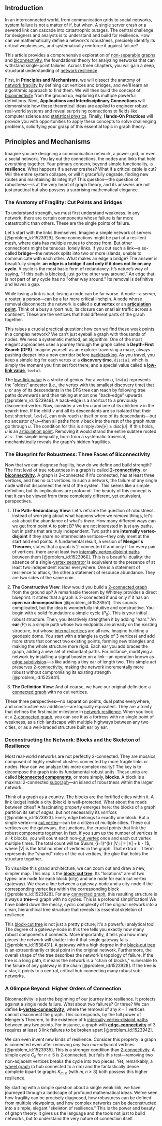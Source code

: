 ## Introduction
In an interconnected world, from communication grids to social networks, system failure is not a matter of if, but when. A single server crash or a severed link can cascade into catastrophic outages. The central challenge for designers and analysts is to understand and build for resilience. How can we mathematically define a network's robustness, precisely identify its critical weaknesses, and systematically reinforce it against failure?

This article provides a comprehensive exploration of [non-separable graphs](@article_id:262031) and [biconnectivity](@article_id:274470), the foundational theory for analyzing networks that can withstand single-point failures. Across three chapters, you will gain a deep, structural understanding of [network resilience](@article_id:265269).

First, in **Principles and Mechanisms**, we will dissect the anatomy of [network fragility](@article_id:272710) by defining cut vertices and bridges, and we'll learn an algorithmic approach to find them. We will then build the concept of [biconnectivity](@article_id:274470) from the ground up, exploring its multiple powerful definitions. Next, **Applications and Interdisciplinary Connections** will demonstrate how these theoretical ideas are applied to engineer robust real-world systems and reveal surprising connections to fields like computer science and [statistical physics](@article_id:142451). Finally, **Hands-On Practices** will provide you with opportunities to apply these concepts to solve challenging problems, solidifying your grasp of this essential topic in graph theory.

## Principles and Mechanisms

Imagine you are designing a communication network, a power grid, or even a social network. You lay out the connections, the nodes and links that hold everything together. Your primary concern, beyond simple functionality, is **resilience**. What happens if a server crashes? What if a critical cable is cut? Will the entire system collapse, or will it gracefully degrade, finding new routes and maintaining its integrity? This question—the question of robustness—is at the very heart of graph theory, and its answers are not just practical but also possess a surprising mathematical elegance.

### The Anatomy of Fragility: Cut Points and Bridges

To understand strength, we must first understand weakness. In any network, there are certain components whose failure is far more catastrophic than others. These are the single points of failure.

Let's start with the links themselves. Imagine a simple network of servers [@problem_id:1523929]. Some connections might be part of a resilient mesh, where data has multiple routes to choose from. But other connections might be tenuous, lonely links. If you cut such a link—a so-called **bridge**—the network splits into two or more islands, unable to communicate with each other. What makes an edge a bridge? The answer is beautifully simple: **an edge is a bridge if and only if it does not lie on any cycle**. A cycle is the most basic form of redundancy. It’s nature’s way of saying, “If this path is blocked, just go the other way around.” An edge that is not part of any cycle has no "other way around." Its removal is definitive and leaves a gap.

While losing a link is bad, losing a node can be far worse. A node—a server, a router, a person—can be a far more critical linchpin. A node whose removal disconnects the network is called a **cut vertex** or an **[articulation point](@article_id:264005)**. Think of a busy airport hub; its closure can snarl air traffic across a continent. These are the vertices that hold different parts of the graph together.

This raises a crucial practical question: how can we find these weak points in a complex network? We can’t just eyeball a graph with thousands of nodes. We need a systematic method, an algorithm. One of the most elegant approaches uses a journey through the graph called a **Depth-First Search (DFS)**. Imagine yourself as an explorer traversing a maze, always pushing deeper into a new corridor before [backtracking](@article_id:168063). As you travel, you keep a simple log for each vertex $u$: a **discovery time**, `disc[u]`, which is simply the moment you first set foot there, and a special value called a **[low-link value](@article_id:267807)**, `low[u]`.

The [low-link value](@article_id:267807) is a stroke of genius. For a vertex $u$, `low[u]` represents the "oldest" ancestor (i.e., the vertex with the smallest discovery time) that $u$ or any of its descendants in the DFS tree can reach by following tree paths downwards and then taking at most one "back-edge" upwards [@problem_id:1523949]. A back-edge is a shortcut to a previously discovered vertex. Now, consider a vertex $u$ and one of its children $v$ in the search tree. If the child $v$ and all its descendants are so isolated that their best shortcut, `low[v]`, can only reach $u$ itself or one of its descendants—but no ancestor *of* $u$—then all paths from $v$ back into the rest of the graph *must* go through $u$. The condition for this is simply $low[v] \ge disc[u]$. If this holds, $u$ is an [articulation point](@article_id:264005). Removing it would strand the entire subtree rooted at $v$. This simple inequality, born from a systematic traversal, mechanistically reveals the graph's hidden fragilities.

### The Blueprint for Robustness: Three Faces of Biconnectivity

Now that we can diagnose fragility, how do we define and build strength? The first level of true robustness in a graph is called **[2-connectivity](@article_id:274919)**, or **[biconnectivity](@article_id:274470)**. A graph is 2-connected if it's connected, has at least three vertices, and has no cut vertices. In such a network, the failure of any single node will not disconnect the rest of the system. This seems like a simple definition, but its implications are profound. The beauty of this concept is that it can be viewed from three completely different, yet equivalent, perspectives.

1.  **The Path-Redundancy View**: Let's reframe the question of robustness. Instead of worrying about what happens when we *remove* things, let's ask about the abundance of what's *there*. How many different ways can we get from point A to point B? We are not interested in just any paths, but in paths that are truly independent. Two paths are **internally vertex-disjoint** if they share no intermediate vertices—they only meet at the start and end points. A fundamental result, a version of **Menger's Theorem**, states that a graph is 2-connected if and only if for every pair of vertices, there are at least two [internally vertex-disjoint paths](@article_id:270039) between them [@problem_id:1523960]. This is a beautiful duality: the absence of a single-[vertex separator](@article_id:272422) is equivalent to the presence of at least two independent routes everywhere. One is a statement of resilience to attack, the other a statement of resource abundance. They are two sides of the same coin.

2.  **The Constructive View**: How would you build a [2-connected graph](@article_id:265161) from the ground up? A remarkable theorem by Whitney provides a direct blueprint. It states that a graph is 2-connected if and only if it has an **open ear decomposition** [@problem_id:1523951]. This sounds complicated, but the idea is wonderfully intuitive and constructive. You begin with a solid foundation: a simple cycle ($P_0$). This is your initial robust structure. Then, you iteratively strengthen it by adding "ears." An **ear** ($P_i$) is a simple path whose two endpoints are already on the existing structure, but whose [internal vertices](@article_id:264121) are all new. Imagine building a geodesic dome. You start with a triangle (a cycle of 3 vertices) and add more struts that connect two existing points, forming new triangles and making the whole structure more rigid. Each ear you add braces the graph, adding a new set of redundant paths. For instance, modifying a network by installing a signal booster on a link—an operation known as [edge subdivision](@article_id:262304)—is like adding a tiny ear of length two. This simple act preserves [2-connectivity](@article_id:274919), making the network incrementally more robust without compromising its existing strength [@problem_id:1523941].

3.  **The Definition View**: And of course, we have our original definition: a [connected graph](@article_id:261237) with no cut vertices.

These three perspectives—no separation points, dual paths everywhere, and constructive ear additions—are logically equivalent. They are a trinity that defines the first major milestone in [network resilience](@article_id:265269). When you look at a [2-connected graph](@article_id:265161), you can see it as a fortress with no single point of weakness, as a rich landscape with multiple highways between any two cities, or as a well-braced structure built ear by ear.

### Deconstructing the Network: Blocks and the Skeleton of Resilience

Most real-world networks are not perfectly 2-connected. They are mosaics, composed of highly resilient clusters connected by more fragile links or nodes. How can we analyze this more complex reality? The key is to decompose the graph into its fundamental robust units. These units are called **[biconnected components](@article_id:261899)**, or more simply, **blocks**. A block is a maximal 2-connected [subgraph](@article_id:272848)—an island of robustness within the larger network.

Think of a graph as a country. The blocks are the fortified cities within it. A link (edge) inside a city (block) is well-protected. What about the roads between cities? A fascinating property emerges here: the blocks of a graph partition its set of *edges*, but not necessarily its *vertices* [@problem_id:1523923]. Every edge belongs to exactly one block. But a single vertex—a [cut vertex](@article_id:271739)—can be a citizen of multiple cities. These cut vertices are the gateways, the junctions, the crucial points that link the robust components together. In fact, if you sum up the number of vertices in all $k$ blocks, you will count each non-[cut vertex](@article_id:271739) once and each cut vertex multiple times. The total count will be $\sum_{i=1}^{k} |V_i| = |V| + k - 1$, where $|V|$ is the total number of vertices in the graph. That extra $k-1$ term represents the "shared" roles of the cut vertices, the glue that holds the structure together.

To visualize this grand architecture, we can zoom out and draw a new, simpler map. This map is the **[block-cut tree](@article_id:267350)**. Its "locations" are of two types: one node for each block (city) and one node for each cut vertex (gateway). We draw a line between a gateway-node and a city-node if the corresponding vertex lies within the corresponding block [@problem_id:1523928]. For any [connected graph](@article_id:261237), this resulting structure is always a **tree**—a graph with no cycles. This is a profound simplification! We have boiled down the messy, cyclic complexity of the original network into a clean, hierarchical tree structure that reveals its essential skeleton of resilience.

This [block-cut tree](@article_id:267350) is not just a pretty picture; it's a powerful analytical tool. The degree of a gateway-node in this tree tells you exactly how many robust components it connects. More importantly, it tells you how many pieces the network will shatter into if that single gateway fails [@problem_id:1538431]. A gateway with a high degree in the [block-cut tree](@article_id:267350) is an extraordinarily critical point in the original network. Furthermore, the overall shape of the tree describes the network's topology of failure. If the tree is a long path, it means the network is a "chain of blocks," vulnerable to the failure of any gateway in the chain [@problem_id:1523928]. If the tree is a star, it points to a central, critical hub connecting many robust sub-networks.

### A Glimpse Beyond: Higher Orders of Connection

Biconnectivity is just the beginning of our journey into resilience. It protects against a single node failure. What about two failures? Or three? We can define **k-[vertex-connectivity](@article_id:267305)**, where the removal of any $k-1$ vertices cannot disconnect the graph. This corresponds, by the full power of Menger's Theorem, to the existence of $k$ [internally vertex-disjoint paths](@article_id:270039) between any two points. For instance, a graph with **[edge-connectivity](@article_id:272006)** of $3$ requires at least 3 link failures to be broken apart [@problem_id:1523942].

We can even invent new kinds of resilience. Consider this property: a graph is connected even after removing *any* two *non-adjacent* vertices [@problem_id:1523935]. This is a stronger condition than [2-connectivity](@article_id:274919). A simple cycle $C_n$ for $n \ge 5$ is 2-connected, but fails this test—removing two non-adjacent vertices breaks the cycle into two pieces. Yet, remarkably, a [wheel graph](@article_id:271392) (a hub connected to a rim) and the fantastically dense complete bipartite graphs $K_{m,n}$ (with $m,n \ge 3$) both possess this higher resilience.

By starting with a simple question about a single weak link, we have journeyed through a landscape of profound mathematical ideas. We've seen how fragility can be precisely diagnosed, how robustness can be defined from multiple viewpoints, and how complex networks can be deconstructed into a simple, elegant "skeleton of resilience." This is the power and beauty of graph theory: it gives us the language and the tools not just to build networks, but to understand the very nature of connection itself.